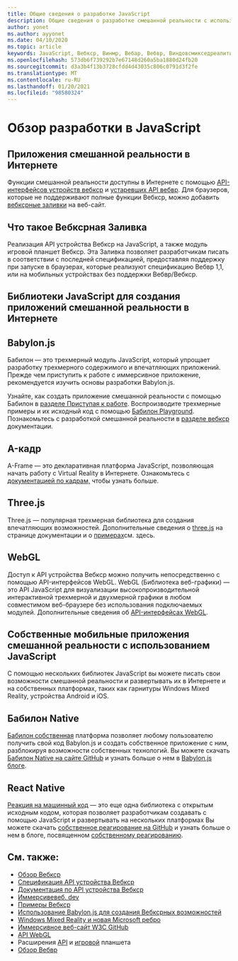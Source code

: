 ```yaml
---
title: Общие сведения о разработке JavaScript
description: Общие сведения о разработке смешанной реальности с использованием JavaScript для веб-, мобильных и высококачественных головных телефонов Windows.
author: yonet
ms.author: ayyonet
ms.date: 04/10/2020
ms.topic: article
keywords: JavaScript, Вебкср, Винмр, Вебар, Вебвр, Виндовсмикседреалити, HoloLens, Windows Mixed Reality, веб-VR, Web XR, Web MR, Web AR, 360, 360 Video, 360 видео, 360 Photo, 360 фотографии, 360 Content, иммерсивное Интернет, иммерсивное веб-сайт, IW, иммерсивевеб
ms.openlocfilehash: 573db6f739292b7e67148d260a5ba1880d24fb20
ms.sourcegitcommit: d3a3b4f13b3728cfdd4d43035c806c0791d3f2fe
ms.translationtype: MT
ms.contentlocale: ru-RU
ms.lasthandoff: 01/20/2021
ms.locfileid: "98580324"
---
```

# <a name="javascript-development-overview"></a>Обзор разработки в JavaScript

## <a name="mixed-reality-applications-on-the-web"></a>Приложения смешанной реальности в Интернете

Функции смешанной реальности доступны в Интернете с помощью [API-интерфейсов устройств вебкср](https://developer.mozilla.org/en-US/docs/Web/API/WebXR_Device_API) и [устаревших API вебвр](webxr-overview.md). Для браузеров, которые не поддерживают полные функции Вебкср, можно добавить [вебксрные заливки](https://github.com/immersive-web/webxr-polyfill) на веб-сайт.

## <a name="what-is-webxr-polyfill"></a>Что такое Вебксрная Заливка

Реализация API устройства Вебкср на JavaScript, а также модуль игровой планшет Вебкср. Эта Заливка позволяет разработчикам писать в соответствии с последней спецификацией, предоставляя поддержку при запуске в браузерах, которые реализуют спецификацию Вебвр 1,1, или на мобильных устройствах без поддержки Вебвр/Вебкср.

## <a name="javascript-libraries-to-build-mixed-reality-applications-on-the-web"></a>Библиотеки JavaScript для создания приложений смешанной реальности в Интернете

## <a name="babylonjs"></a>Babylon.js

Бабилон — это трехмерный модуль JavaScript, который упрощает разработку трехмерного содержимого и впечатляющих приложений. Прежде чем приступить к работе с иммерсивное приложение, рекомендуется изучить основы разработки Babylon.js.

Узнайте, как создать приложение смешанной реальности с помощью Бабилон в [разделе Приступая к работе](https://doc.babylonjs.com/). Воспроизводите трехмерные примеры и их исходный код с помощью [Бабилон Playground](https://doc.babylonjs.com/examples/). Познакомьтесь с разработкой смешанной реальности в [разделе вебкср](https://doc.babylonjs.com/how_to/introduction_to_webxr) документации. 

## <a name="a-frame"></a>A-кадр

A-Frame — это декларативная платформа JavaScript, позволяющая начать работу с Virtual Reality в Интернете. Ознакомьтесь с [документацией по кадрам,](https://aframe.io/) чтобы узнать больше.

## <a name="threejs"></a>Three.js

Three.js — популярная трехмерная библиотека для создания впечатляющих возможностей. Дополнительные сведения о [three.js](https://threejs.org/docs/index.html#manual/en/introduction/Creating-a-scene) на странице документации и о [примерах](https://threejs.org/examples/#webgl_animation_cloth)см. здесь.

## <a name="webgl"></a>WebGL

Доступ к API устройства Вебкср можно получить непосредственно с помощью API-интерфейсов WebGL. WebGL (Библиотека веб-графики) — это API JavaScript для визуализации высокопроизводительной интерактивной трехмерной и двухмерной графики в любом совместимом веб-браузере без использования подключаемых модулей. Дополнительные сведения об [API-интерфейсах WebGL](https://developer.mozilla.org/en-US/docs/Web/API/WebGL_API).

## <a name="mixed-reality-native-mobile-applications-using-javascript"></a>Собственные мобильные приложения смешанной реальности с использованием JavaScript

С помощью нескольких библиотек JavaScript вы можете писать свои возможности смешанной реальности и развертывать их в Интернете и на собственных платформах, таких как гарнитуры Windows Mixed Reality, устройства Android и iOS.

## <a name="babylon-native"></a>Бабилон Native

[Бабилон собственная](https://www.babylonjs.com/native/) платформа позволяет любому пользователю получить свой код Babylon.js и создать собственное приложение с ним, разблокируя возможности собственных технологий. Вы можете скачать [Бабилон Native на сайте GitHub](https://github.com/BabylonJS/BabylonNative) и узнать больше о нем в [Babylon.js блоге](https://medium.com/@babylonjs/babylon-native-821f1694fffc).

## <a name="react-native"></a>React Native

[Реакция на машинный код](https://reactnative.dev/) — это еще одна библиотека с открытым исходным кодом, которая позволяет разработчикам создавать с помощью JavaScript и развертывать на нескольких платформах Вы можете скачать [собственное реагирование на GitHub](https://github.com/facebook/react-native) и узнать больше о нем в блоге, посвященном [собственному реагированию](https://reactnative.dev/blog/).

## <a name="see-also"></a>См. также:

* [Обзор Вебкср](webxr-overview.md)
* [Спецификация API устройства Вебкср](https://immersive-web.github.io/webxr/)
* [Документация по API устройства Вебкср](https://developer.mozilla.org/en-US/docs/Web/API/WebXR_Device_API)
* [Иммерсивевеб. dev](https://immersiveweb.dev/)
* [Примеры Вебкср](https://immersive-web.github.io/webxr-samples/)
* [Использование Babylon.js для создания Вебксрных возможностей](https://doc.babylonjs.com/how_to/introduction_to_webxr)
* [Windows Mixed Reality и новая Microsoft ребро](/windows/mixed-reality/new-microsoft-edge#introducing-the-new-microsoft-edge)
* [Иммерсивное веб-сайт W3C GitHub](https://github.com/immersive-web)
* [API WebGL](/previous-versions/windows/internet-explorer/ie-developer/dev-guides/bg182648(v=vs.85))
* Расширения [API](https://msdn.microsoft.com/library/dn743630(v=vs.85).aspx) и [игровой](https://w3c.github.io/gamepad/extensions.html) планшета
* [Обзор Вебвр](webvr-overview.md)